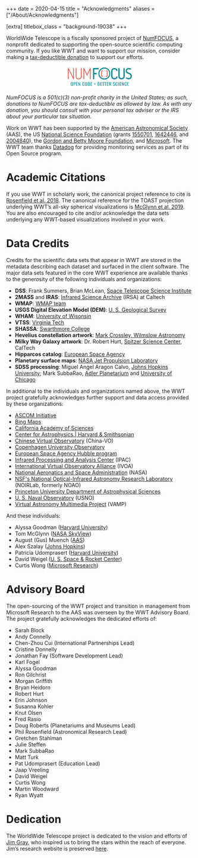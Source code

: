 +++
date = 2020-04-15
title = "Acknowledgments"
aliases = ["/About/Acknowledgments"]

[extra]
titlebox_class = "background-19038"
+++

WorldWide Telescope is a fiscally sponsored project of
[NumFOCUS](https://numfocus.org/), a nonprofit dedicated to supporting the
open-source scientific computing community. If you like WWT and want to support
our mission, consider making a [tax-deductible
donation](https://numfocus.org/donate-for-worldwide-telescope) to support our
efforts.

<div align="center">
  <a href="https://numfocus.org/donate-for-worldwide-telescope">
    <img style="height: 60px;"
         src="https://raw.githubusercontent.com/numfocus/templates/master/images/numfocus-logo.png">
  </a>
</div>

*NumFOCUS is a 501(c)(3) non-profit charity in the United States; as such,
donations to NumFOCUS are tax-deductible as allowed by law. As with any
donation, you should consult with your personal tax adviser or the IRS about
your particular tax situation.*

Work on WWT has been supported by the [American Astronomical Society][aas]
(AAS), the US [National Science Foundation][nsf] (grants [1550701], [1642446],
and [2004840]), the [Gordon and Betty Moore Foundation][moore], and [Microsoft].
The WWT team thanks [Datadog] for providing monitoring services as part of its
Open Source program.

[dnf]: https://dotnetfoundation.org/
[aas]: https://aas.org/
[nsf]: https://www.nsf.gov/
[1550701]: https://www.nsf.gov/awardsearch/showAward?AWD_ID=1550701
[1642446]: https://www.nsf.gov/awardsearch/showAward?AWD_ID=1642446
[2004840]: https://www.nsf.gov/awardsearch/showAward?AWD_ID=2004840
[moore]: https://www.moore.org/
[Microsoft]: https://www.microsoft.com/
[Datadog]: https://datadoghq.com/


# Academic Citations

If you use WWT in scholarly work, the canonical project reference to cite is
[Rosenfield et al. 2018](https://dx.doi.org/10.3847/1538-4365/aab776). The
canonical reference for the TOAST projection underlying WWT’s all-sky
spherical visualizations is
[McGlynn et al. 2019](https://doi.org/10.3847/1538-4365/aaf79e). You are also
encouraged to cite and/or acknowledge the data sets underlying any WWT-based
visualizations involved in your work.


# Data Credits

Credits for the scientific data sets that appear in WWT are stored in the
metadata describing each dataset and surfaced in the client software. The
major data sets featured in the core WWT experience are available thanks to
the generosity of the following individuals and organizations:

- **DSS**: Frank Summers, Brian McLean, [Space Telescope Science Institute][stsci]
- **2MASS** and **IRAS**: [Infrared Science Archive][irsa] (IRSA) at Caltech
- **WMAP**: [WMAP team][wmap]
- **USGS Digital Elevation Model (DEM)**: [U. S. Geological Survey][usgs]
- **WHAM**: [University of Wisonsin][wham]
- **VTSS**: [Virginia Tech][vtss]
- **SHASSA**: [Swarthmore College][shassa]
- **Hevelius constellation artwork**: [Mark Crossley, Wilmslow Astronomy][crossley]
- **Milky Way Galaxy artwork**: Dr. Robert Hurt, [Spitzer Science Center][ssc], CalTech
- **Hipparcos catalog**: [European Space Agency][esa-hipparcos]
- **Planetary surface maps**: [NASA Jet Propulsion Laboratory][jpl]
- **SDSS processing**: Miguel Angel Aragon Calvo,
  [Johns Hopkins University][jhu-pa]; Mark SubbaRao,
  [Adler Planetarium][adler] and [University of Chicago][uchicago]

[stsci]: https://www.stsci.edu/
[irsa]: https://irsa.ipac.caltech.edu/frontpage/
[wmap]: https://map.gsfc.nasa.gov/index.html
[usgs]: https://www.usgs.gov/
[wham]: http://www.astro.wisc.edu/wham-site/
[vtss]: http://www1.phys.vt.edu/~halpha/
[shassa]: http://amundsen.swarthmore.edu/SHASSA/
[crossley]: http://www.wilmslowastro.com/about_me/index.htm
[ssc]: http://ssc.spitzer.caltech.edu/
[esa-hipparcos]: https://www.cosmos.esa.int/web/hipparcos
[jpl]: https://www.jpl.nasa.gov/
[jhu-pa]: https://physics-astronomy.jhu.edu/
[adler]: https://www.adlerplanetarium.org/
[uchicago]: https://astrophysics.uchicago.edu/

In additional to the individuals and organizations named above, the WWT
project gratefully acknowledges further support and data access provided by
these organizations:

- [ASCOM Initiative][ascom]
- [Bing Maps][bingmaps]
- [California Academy of Sciences][cal-academy]
- [Center for Astrophysics | Harvard & Smithsonian][cfa]
- [Chinese Virtual Observatory][china-vo] (China-VO)
- [Copenhagen University Observatory][copenhagen]
- [European Space Agency Hubble program][esa-hubble]
- [Infrared Processing and Analysis Center][ipac] (IPAC)
- [International Virtual Observatory Alliance][ivoa] (IVOA)
- [National Aeronatics and Space Administration][nasa] (NASA)
- [NSF's National Optical-Infrared Astronomy Research Laboratory][noirlab]
  (NOIRLab, formerly NOAO)
- [Princeton University Department of Astrophysical Sciences][princeton]
- [U. S. Naval Observatory][usno] (USNO)
- [Virtual Astronomy Multimedia Project][vamp] (VAMP)

[ascom]: https://ascom-standards.org/
[bingmaps]: http://www.bing.com/maps/
[cal-academy]: https://www.calacademy.org/
[cfa]: https:/www.cfa.harvard.edu/
[china-vo]: http://www.china-vo.org/
[copenhagen]: https://www.nbi.ku.dk/english/www/historical_sites/physical_science/oester_voldgade_3/
[esa-hubble]: https://www.spacetelescope.org/
[ipac]: http://www.ipac.caltech.edu/
[ivoa]: http://www.ivoa.net/
[nasa]: https://www.nasa.gov/
[noirlab]: https://noirlab.edu/
[princeton]: https://web.astro.princeton.edu/
[usno]: https://en.wikipedia.org/wiki/United_States_Naval_Observatory
[vamp]: https://virtualastronomy.org/

And these individuals:

- Alyssa Goodman ([Harvard University][cfa])
- Tom McGlynn ([NASA SkyView][skyview])
- August (Gus) Muench ([AAS][aas])
- Alex Szalay ([Johns Hopkins][jhu-pa])
- Patricia Udomprasert ([Harvard University][cfa])
- David Weigel ([U. S. Space & Rocket Center][usrc])
- Curtis Wong ([Microsoft Research][msr])

[skyview]: https://skyview.gsfc.nasa.gov/
[usrc]: https://www.rocketcenter.com/
[msr]: https://www.microsoft.com/en-us/research/


# Advisory Board

The open-sourcing of the WWT project and transition in management from
Microsoft Research to the AAS was overseen by the WWT Advisory Board. The
project gratefully acknowledges the dedicated efforts of:

- Sarah Block
- Andy Connelly
- Chen-Zhou Cui (International Partnerships Lead)
- Cristine Donnelly
- Jonathan Fay (Software Development Lead)
- Karl Fogel
- Alyssa Goodman
- Ron Gilchrist
- Morgan Griffith
- Bryan Heidorn
- Robert Hurt
- Erin Johnson
- Susanna Kohler
- Knut Olsen
- Fred Rasio
- Doug Roberts (Planetariums and Museums Lead)
- Phil Rosenfield (Astronomical Research Lead)
- Gretchen Stahlman
- Julie Steffen
- Mark SubbaRao
- Matt Turk
- Pat Udomprasert (Education Lead)
- Jaap Vreeling
- David Weigel
- Curtis Wong
- Martin Woodward
- Ryan Wyatt


# Dedication

The WorldWide Telescope project is dedicated to the vision and efforts of
[Jim Gray](https://en.wikipedia.org/wiki/Jim_Gray_(computer_scientist)), who
inspired us to bring the stars within the reach of everyone. Jim’s research
website is preserved [here](http://jimgray.azurewebsites.net/).
